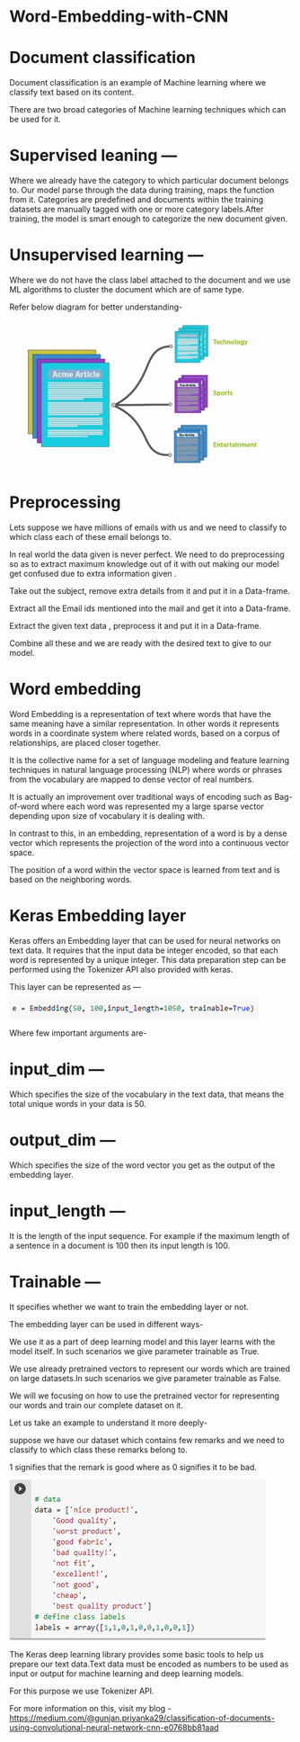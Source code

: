 # Word-Embedding-with-CNN
# Document classification

Document classification is an example of Machine learning where we classify text based on its content.

There are two broad categories of Machine learning techniques which can be used for it.

# Supervised leaning — 
Where we already have the category to which particular document belongs to. Our model parse through the data during training, maps the function from it.
Categories are predefined and documents within the training datasets are manually tagged with one or more category labels.After training, the model is smart enough to categorize the new document given.
# Unsupervised learning —
Where we do not have the class label attached to the document and we use ML algorithms to cluster the document which are of same type.

Refer below diagram for better understanding-

![document](https://github.com/priyanka1901/Word-Embedding-with-CNN/blob/master/text-analysis-acme2.jpg)

# Preprocessing

Lets suppose we have millions of emails with us and we need to classify to which class each of these email belongs to.

In real world the data given is never perfect. We need to do preprocessing so as to extract maximum knowledge out of it with out making our model get confused due to extra information given .

Take out the subject, remove extra details from it and put it in a Data-frame.

Extract all the Email ids mentioned into the mail and get it into a Data-frame.

Extract the given text data , preprocess it and put it in a Data-frame.

Combine all these and we are ready with the desired text to give to our model.

# Word embedding

Word Embedding is a representation of text where words that have the same meaning have a similar representation. In other words it represents words in a coordinate system where related words, based on a corpus of relationships, are placed closer together.

It is the collective name for a set of language modeling and feature learning techniques in natural language processing (NLP) where words or phrases from the vocabulary are mapped to dense vector of real numbers.

It is actually an improvement over traditional ways of encoding such as Bag-of-word where each word was represented my a large sparse vector depending upon size of vocabulary it is dealing with.

In contrast to this, in an embedding, representation of a word is by a dense vector which represents the projection of the word into a continuous vector space.

The position of a word within the vector space is learned from text and is based on the neighboring words.

# Keras Embedding layer

Keras offers an Embedding layer that can be used for neural networks on text data. It requires that the input data be integer encoded, so that each word is represented by a unique integer. This data preparation step can be performed using the Tokenizer API also provided with keras.

This layer can be represented as —

![keras](https://github.com/priyanka1901/Word-Embedding-with-CNN/blob/master/keras.png)

Where few important arguments are-

# input_dim — 
Which specifies the size of the vocabulary in the text data, that means the total unique words in your data is 50.
# output_dim — 
Which specifies the size of the word vector you get as the output of the embedding layer.
# input_length — 
It is the length of the input sequence. For example if the maximum length of a sentence in a document is 100 then its input length is 100.
# Trainable — 
It specifies whether we want to train the embedding layer or not.

The embedding layer can be used in different ways-

We use it as a part of deep learning model and this layer learns with the model itself. In such scenarios we give parameter trainable as True.

We use already pretrained vectors to represent our words which are trained on large datasets.In such scenarios we give parameter trainable as False.

We will we focusing on how to use the pretrained vector for representing our words and train our complete dataset on it.

Let us take an example to understand it more deeply-

suppose we have our dataset which contains few remarks and we need to classify to which class these remarks belong to.

1 signifies that the remark is good where as 0 signifies it to be bad.

![dataset](https://github.com/priyanka1901/Word-Embedding-with-CNN/blob/master/keras1.png)

The Keras deep learning library provides some basic tools to help us prepare our text data.Text data must be encoded as numbers to be used as input or output for machine learning and deep learning models.

For this purpose we use Tokenizer API.

For more information on this, visit my blog -  https://medium.com/@gunjan.priyanka29/classification-of-documents-using-convolutional-neural-network-cnn-e0768bb81aad
